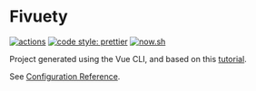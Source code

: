 # Fivuety

[![actions](https://github.com/partheseas/fivuety/workflows/main/badge.svg)](https://github.com/partheseas/fivuety/actions)
[![code style: prettier](https://img.shields.io/badge/code_style-prettier-ff69b4.svg)](https://github.com/prettier/prettier)
[![now.sh](https://img.shields.io/static/v1?label=view&message=now.sh&color=000000)](https://fivuety.now.sh)

Project generated using the Vue CLI, and based on this [tutorial](https://www.youtube.com/watch?v=wvRVfyPKOA0).

See [Configuration Reference](https://cli.vuejs.org/config/).
